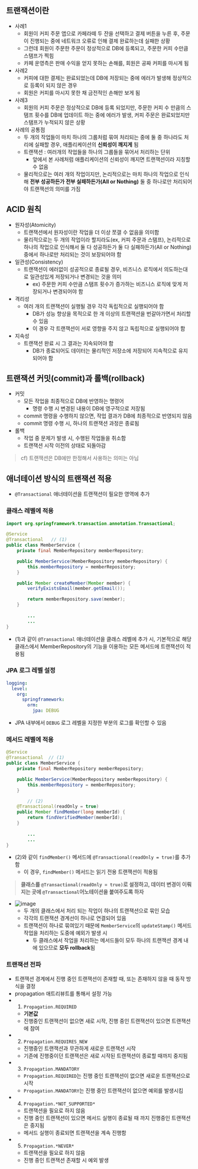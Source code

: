 ## 트랜잭션이란
- 사례1
  - 회원이 커피 주문 앱으로 카페라떼 두 잔을 선택하고 결제 버튼을 누른 후, 주문이 진행되는 중에 네트워크 오류로 인해 결제 완료하는데 실패한 상황
  - 그런데 회원이 주문한 주문이 정상적으로 DB에 등록되고, 주문한 커피 수만큼 스탬프가 찍힘
  - 카페 운영측은 판매 수익을 얻지 못하는 손해를, 회원은 공짜 커피를 마시게 됨
- 사례2
  - 커피에 대한 결제는 완료되었는데 DB에 저장되는 중에 에러가 발생해 정상적으로 등록이 되지 않은 경우
  - 회원은 커피를 마시지 못한 채 금전적인 손해만 보게 됨
- 사례3 
  - 회원의 커피 주문은 정상적으로 DB에 등록 되었지만, 주문한 커피 수 만큼의 스탬프 횟수를 DB에 업데이트 하는 중에 에러가 발생, 커피 주문은 완료되었지만 스탬프가 누적되지 않은 상황
- 사례의 공통점
  - 두 개의 작업들이 마치 하나의 그룹처럼 묶여 처리되는 중에 둘 중 하나라도 처리에 실패할 경우, 애플리케이션의 **신뢰성이 깨지게** 됨
  - 트랜잭션 : 여러개의 작업들을 하나의 그룹들을 묶어서 처리하는 단위
    - 앞에서 본 사례처럼 애플리케이션의 신뢰성이 깨지면 트랜잭션이라 지칭할 수 없음
  - 물리적으로는 여러 개의 작업이지만, 논리적으로는 마치 하나의 작업으로 인식해 **전부 성공하든가 전부 실패하든가(All or Nothing)** 둘 중 하나로만 처리되어야 트랜잭션의 의미를 가짐

## ACID 원칙
- 원자성(Atomicity)
  - 트랜잭션에서 원자성이란 작업을 더 이상 쪼갤 수 없음을 의미함
  - 물리적으로는 두 개의 작업이라 할지라도(ex, 커피 주문과 스탬프), 논리적으로 하나의 작업으로 인식해서 둘 다 성공하든가 둘 다 실패하든가(All or Nothing) 중에서 하나로만 처리되는 것이 보장되어야 함
- 일관성(Consistency)
  - 트랜잭션이 에러없이 성공적으로 종료될 경우, 비즈니스 로직에서 의도하는대로 일관성있게 저장되거나 변경되는 것을 의미
    - ex) 주문한 커피 수만큼 스탬프 횟수가 증가하는 비즈니스 로직에 맞게 저장되거나 변경되어야 함
- 격리성
  - 여러 개의 트랜잭션이 실행될 경우 각각 독립적으로 실행되어야 함
    - DB가 성능 향상을 목적으로 한 개 이상의 트랜잭션을 번갈아가면서 처리할 수 있음
    - 이 경우 각 트랜잭션이 서로 영향을 주지 않고 독립적으로 실행되어야 함
- 지속성
  - 트랜잭션 완료 시 그 결과는 지속되어야 함
    - DB가 종료되어도 데이터는 물리적인 저장소에 저장되어 지속적으로 유지되어야 함
## 트랜잭션 커밋(commit)과 롤백(rollback)
- 커밋
  - 모든 작업을 최종적으로 DB에 반영하는 명령어
    - 명령 수행 시 변경된 내용이 DB에 영구적으로 저장됨
  - commit 명령을 수행하지 않으면, 작업 결과가 DB에 최종적으로 반영되지 않음
  - commit 명령 수행 시, 하나의 트랜잭션 과정은 종료됨
- 롤백
  - 작업 중 문제가 발생 시, 수행된 작업들을 취소함
  - 트랜잭션 시작 이전의 상태로 되돌아감

> cf) 트랜잭션은 DB에만 한정해서 사용하는 의미는 아님

## 애너테이션 방식의 트랜잭션 적용
- `@Transactional` 애너테이션을 트랜잭션이 필요한 영역에 추가
### 클래스 레벨에 적용
```java
import org.springframework.transaction.annotation.Transactional;

@Service
@Transactional   // (1)
public class MemberService {
    private final MemberRepository memberRepository;

    public MemberService(MemberRepository memberRepository) {
        this.memberRepository = memberRepository;
    }

    public Member createMember(Member member) {
        verifyExistsEmail(member.getEmail());

        return memberRepository.save(member);
    }
		
		...
		...
}
```
- (1)과 같이 `@Transactional` 애너테이션을 클래스 레벨에 추가 시, 기본적으로 해당 클래스에서 MemberRepository의 기능을 이용하는 모든 메서드에 트랜잭션이 적용됨

### JPA 로그 레벨 설정
```yml
logging:
  level:
    org:
      springframework:
        orm:
          jpa: DEBUG
```
- JPA 내부에서 `DEBUG` 로그 레벨을 지정한 부분의 로그를 확인할 수 있음

### 메서드 레벨에 적용
```java
@Service
@Transactional  // (1)
public class MemberService {
    private final MemberRepository memberRepository;

    public MemberService(MemberRepository memberRepository) {
        this.memberRepository = memberRepository;
    }

		// (2)
    @Transactional(readOnly = true)
    public Member findMember(long memberId) {
        return findVerifiedMember(memberId);
    }
		
		...
		...
}
```
- (2)와 같이 `findMember()` 메서드에 `@Transactional(readOnly = true)`를 추가함
  - 이 경우, `findMember()` 메서드는 읽기 전용 트랜잭션이 적용됨

> **클래스를 `@Transactional(readOnly = true)`로 설정하고, 데이터 변경이 이뤄지는 곳에 `@Transactional`어노테이션을 붙여주도록 하자**

- ![image](https://user-images.githubusercontent.com/102513932/207815141-7c0905fb-84ae-43c7-bbad-e0db588c9c14.png)
  - 두 개의 클래스에서 처리 되는 작업이 하나의 트랜잭션으로 묶인 모습
  - 각각의 트랜잭션 경계선이 하나로 연결되어 있음
  - 트랜잭션이 하나로 묶여있기 때문에 `MemberService`의 `updateStamp()` 메서드 작업을 처리하는 도중에 예외가 발생 시
    - 두 클래스에서 작업을 처리하는 메서드들이 모두 하나의 트랜잭션 경계 내에 있으므로 **모두 rollback**됨

### 트랜잭션 전파
- 트랜잭션 경계에서 진행 중인 트랜잭션이 존재할 때, 또는 존재하지 않을 때 동작 방식을 결정
- propagation 애트리뷰트를 통해서 설정 가능
- 1. `Propagation.REQUIRED`
  - **기본값**
  - 진행중인 트랜잭션이 없으면 새로 시작, 진행 중인 트랜잭션이 있으면 트랜잭션에 참여
- 2. `Propagation.REQUIRES_NEW`
  - 진행중인 트랜잭션과 무관하게 새로운 트랜잭션 시작
  - 기존에 진행중이던 트랜잭션은 새로 시작된 트랜잭션이 종료할 때까지 중지됨
- 3. `Propagation.MANDATORY`
  - `Propagation.REQUIRED`는 진행 중인 트랜잭션이 없으면 새로운 트랜잭션으로 시작
  - `Propagation.MANDATORY`는 진행 중인 트랜잭션이 없으면 예외를 발생시킴
- 4. `Propagation.*NOT_SUPPORTED*`
  - 트랜잭션을 필요로 하지 않음
  - 진행 중인 트랜잭션이 있으면 메서드 실행이 종료될 때 까지 진행중인 트랜잭션은 중지됨
  - 메서드 실행이 종료되면 트랜잭션을 계속 진행함
- 5. `Propagation.*NEVER*`
  - 트랜잭션을 필요로 하지 않음
  - 진행 중인 트랜잭션 존재할 시 예외 발생

